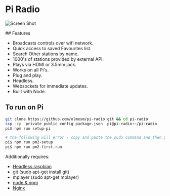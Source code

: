 # Pi Radio

![Screen Shot](/images/ScreenScreen%20Shot.png)

## Features

* Broadcasts controls over wifi network.
* Quick access to saved Favourites list.
* Search Other stations by name.
* 1000's of stations provided by external API.
* Plays via HDMI or 3.5mm jack.
* Works on all Pi's.
* Plug and play.
* Headless.
* Websockets for immediate updates.
* Built with Node.

## To run on Pi

```bash
git clone https://github.com/olmesm/pi-radio.git && cd pi-radio
scp -rp  private public config package.json  pi@pi-radio:~/pi-radio
pi$ npm run setup-pi

# the following will error - copy and paste the sudo command and then proceed
pi$ npm run pm2-setup
pi$ npm run pm2-first-run
```

Additionally requires:
* [Headless raspbian](https://github.com/olmesm/peepopi/blob/master/setup-pi.md)
* git (sudo apt-get install git)
* mplayer (sudo apt-get mplayer)
* [node & npm](https://github.com/olmesm/peepopi/blob/master/setup-node.md)
* [Nginx](https://github.com/olmesm/pi-radio/blob/master/walkthrough/Manage-serving-with-Nginx.md)
